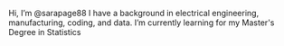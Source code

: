 Hi, I’m @sarapage88
I have a background in electrical engineering, manufacturing, coding, and data.
I’m currently learning for my Master's Degree in Statistics
